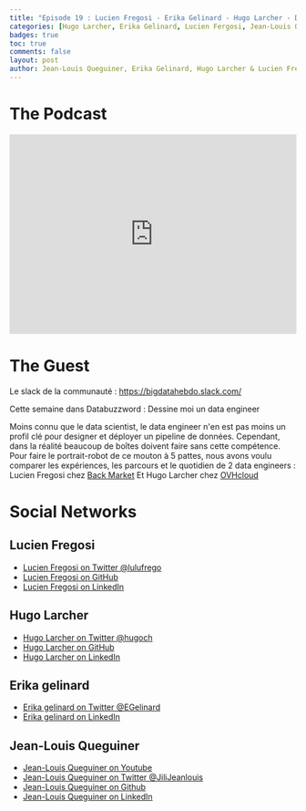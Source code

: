 ```yaml
---
title: "Episode 19 : Lucien Fregosi - Erika Gelinard - Hugo Larcher - Dessine moi un data engineer"
categories: [Hugo Larcher, Erika Gelinard, Lucien Fergosi, Jean-Louis Queguiner, Big Data, Spark, Hadoop, Data Engineer]
badges: true
toc: true
comments: false
layout: post
author: Jean-Louis Queguiner, Erika Gelinard, Hugo Larcher & Lucien Fregosi
---
```


# The Podcast

<iframe src="https://widget.spreaker.com/player?episode_id=40928538&theme=dark&playlist=show&playlist-continuous=true&autoplay=false&live-autoplay=false&chapters-image=true&episode_image_position=right&hide-logo=false&hide-likes=false&hide-comments=false&hide-sharing=false&hide-download=true" width="100%" height="350px" frameborder="0"></iframe>

# The Guest
Le slack de la communauté : https://bigdatahebdo.slack.com/

Cette semaine dans Databuzzword : Dessine moi un data engineer

Moins connu que le data scientist, le data engineer n'en est pas moins un profil clé pour designer et déployer un pipeline de données. Cependant, dans la réalité beaucoup de boîtes doivent faire sans cette compétence. Pour faire le portrait-robot de ce mouton à 5 pattes, nous avons voulu comparer les expériences, les parcours et le quotidien de 2 data engineers :
Lucien Fregosi chez [Back Market](https://www.backmarket.fr)
Et Hugo Larcher chez [OVHcloud](https://www.ovhcloud.com/fr)

# Social Networks

## Lucien Fregosi
- [Lucien Fregosi on Twitter @lulufrego](https://twitter.com/lulufrego)
- [Lucien Fregosi on GitHub](https://github.com/lucienfregosi)
- [Lucien Fregosi on LinkedIn](https://www.linkedin.com/in/lucienfregosi/)

## Hugo Larcher
- [Hugo Larcher on Twitter @hugoch](https://twitter.com/hugoch)
- [Hugo Larcher on GitHub](https://github.com/Hugoch)
- [Hugo Larcher on LinkedIn](https://www.linkedin.com/in/hlarcher/)

## Erika gelinard
- [Erika gelinard on Twitter @EGelinard](https://twitter.com/EGelinard)
- [Erika gelinard on LinkedIn](https://www.linkedin.com/in/erika-gelinard-b5612315/)

## Jean-Louis Queguiner
- [Jean-Louis Queguiner on Youtube](https://www.youtube.com/channel/UCVso5UVvQeGAuwbksmA95iA)
- [Jean-Louis Queguiner on Twitter @JiliJeanlouis](https://twitter.com/JiliJeanlouis)
- [Jean-Louis Queguiner on Github](https://github.com/jqueguiner)
- [Jean-Louis Queguiner on LinkedIn](https://fr.linkedin.com/in/jlqueguiner)
